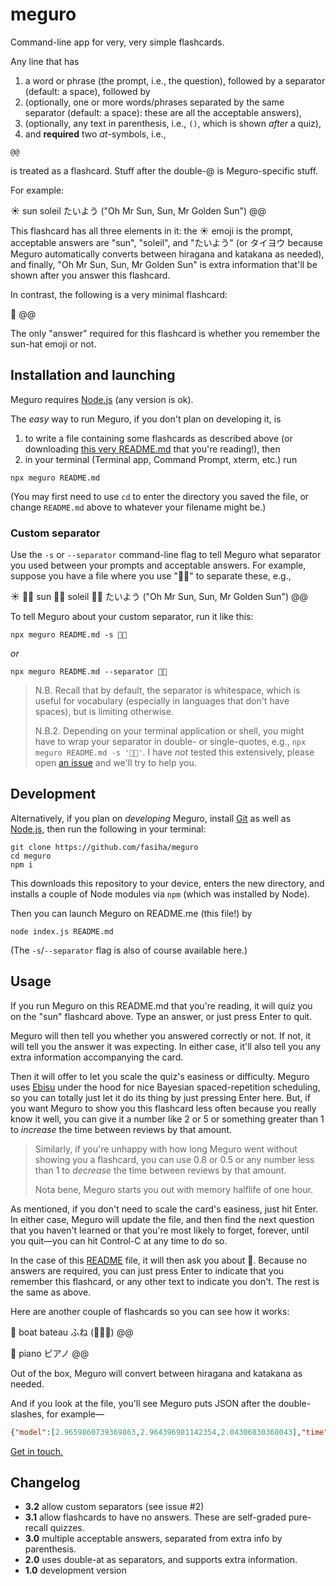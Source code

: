 # meguro

Command-line app for very, very simple flashcards.

Any line that has
1. a word or phrase (the prompt, i.e., the question), followed by a separator (default: a space), followed by
2. (optionally, one or more words/phrases separated by the same separator (default: a space): these are all the acceptable answers),
3. (optionally, any text in parenthesis, i.e., `()`, which is shown *after* a quiz),
4. and **required** two *at*-symbols, i.e.,
```
@@
```
is treated as a flashcard. Stuff after the double-@ is Meguro-specific stuff.

For example:

☀️ sun soleil たいよう ("Oh Mr Sun, Sun, Mr Golden Sun") @@

This flashcard has all three elements in it: the ☀️ emoji is the prompt, acceptable answers are "sun", "soleil", and "たいよう" (or タイヨウ because Meguro automatically converts between hiragana and katakana as needed), and finally, "Oh Mr Sun, Sun, Mr Golden Sun" is extra information that'll be shown after you answer this flashcard.

In contrast, the following is a very minimal flashcard:

👒 @@

The only "answer" required for this flashcard is whether you remember the sun-hat emoji or not.

## Installation and launching
Meguro requires [Node.js](https://nodejs.org) (any version is ok).

The *easy* way to run Meguro, if you don't plan on developing it, is 
1. to write a file containing some flashcards as described above (or downloading [this very README.md](https://raw.githubusercontent.com/fasiha/meguro/master/README.md) that you're reading!), then 
2. in your terminal (Terminal app, Command Prompt, xterm, etc.) run
```console
npx meguro README.md
```
(You may first need to use `cd` to enter the directory you saved the file, or change `README.md` above to whatever your filename might be.)

### Custom separator
Use the `-s` or `--separator` command-line flag to tell Meguro what separator you used between your prompts and acceptable answers. For example, suppose you have a file where you use "💖💗" to separate these, e.g.,

☀️ 💖💗 sun 💖💗 soleil 💖💗 たいよう ("Oh Mr Sun, Sun, Mr Golden Sun") @@

To tell Meguro about your custom separator, run it like this:
```console
npx meguro README.md -s 💖💗
```
*or*
```console
npx meguro README.md --separator 💖💗
```

> N.B. Recall that by default, the separator is whitespace, which is useful for vocabulary (especially in languages that don't have spaces), but is limiting otherwise.
>
> N.B.2. Depending on your terminal application or shell, you might have to wrap your separator in double- or single-quotes, e.g., `npx meguro README.md -s '💖💗'`. I have *not* tested this extensively, please open [an issue](https://github.com/fasiha/meguro/issues) and we'll try to help you.

## Development
Alternatively, if you plan on *developing* Meguro, install [Git](https://git-scm.com) as well as [Node.js](https://nodejs.org), then run the following in your terminal:
```shell
git clone https://github.com/fasiha/meguro
cd meguro
npm i
```
This downloads this repository to your device, enters the new directory, and installs a couple of Node modules via `npm` (which was installed by Node).

Then you can launch Meguro on README.me (this file!) by
```shell
node index.js README.md
```
(The `-s`/`--separator` flag is also of course available here.)

## Usage
If you run Meguro on this README.md that you're reading, it will quiz you on the "sun" flashcard above. Type an answer, or just press Enter to quit.

Meguro will then tell you whether you answered correctly or not. If not, it will tell you the answer it was expecting. In either case, it'll also tell you any extra information accompanying the card.

Then it will offer to let you scale the quiz's easiness or difficulty. Meguro uses [Ebisu](https://fasiha.github.io/ebisu) under the hood for nice Bayesian spaced-repetition scheduling, so you can totally just let it do its thing by just pressing Enter here. But, if you want Meguro to show you this flashcard less often because you really know it well, you can give it a number like 2 or 5 or something greater than 1 to *increase* the time between reviews by that amount.

> Similarly, if you're unhappy with how long Meguro went without showing you a flashcard, you can use 0.8 or 0.5 or any number less than 1 to *decrease* the time between reviews by that amount.
> 
> Nota bene, Meguro starts you out with memory halflife of one hour.

As mentioned, if you don't need to scale the card's easiness, just hit Enter. In either case, Meguro will update the file, and then find the next question that you haven't learned or that you're most likely to forget, forever, until you quit—you can hit Control-C at any time to do so.

In the case of this [README](https://raw.githubusercontent.com/fasiha/meguro/master/README.md) file, it will then ask you about 👒. Because no answers are required, you can just press Enter to indicate that you remember this flashcard, or any other text to indicate you don't. The rest is the same as above.

Here are another couple of flashcards so you can see how it works:

🚢 boat bateau ふね (🌊🌊🌊) @@

🎹 piano ピアノ @@

Out of the box, Meguro will convert between hiragana and katakana as needed.

And if you look at the file, you'll see Meguro puts JSON after the double-slashes, for example—
```json
{"model":[2.9659860739369863,2.964396981142354,2.04306830368043],"time":"2020-06-13T04:29:19.684Z"}
```

[Get in touch.](https://fasiha.github.io/#contact)

## Changelog
- **3.2** allow custom separators (see issue #2)
- **3.1** allow flashcards to have no answers. These are self-graded pure-recall quizzes.
- **3.0** multiple acceptable answers, separated from extra info by parenthesis.
- **2.0** uses double-at as separators, and supports extra information.
- **1.0** development version